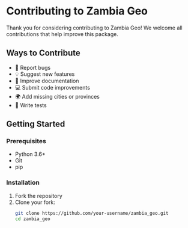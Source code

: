 # Contributing to Zambia Geo

Thank you for considering contributing to Zambia Geo! We welcome all contributions that help improve this package.

## Ways to Contribute

- 🐛 Report bugs
- 💡 Suggest new features
- 📝 Improve documentation
- 💻 Submit code improvements
- 🌍 Add missing cities or provinces
- 🧪 Write tests

## Getting Started

### Prerequisites

- Python 3.6+
- Git
- pip

### Installation

1. Fork the repository
2. Clone your fork:
   ```bash
   git clone https://github.com/your-username/zambia_geo.git
   cd zambia_geo
